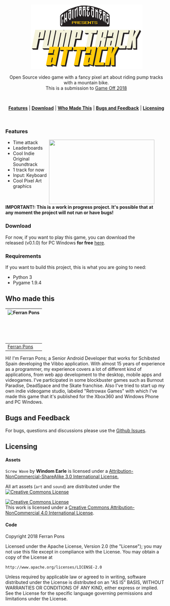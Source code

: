 <!--
  Title: Chainbreakers' Pumptrack Attack
  Description: An Open Source video game about riding pump tracks with a mountain bike 
  Author: Ferran Pons
  -->

<p align="center">
<img src="data/ccc_pumptrack_attack_title.png" width="347px" height="200px"/>
</p>

<p align="center">
Open Source video game with a fancy pixel art about riding pump tracks with a mountain bike.<br/>
This is a submission to <a href="https://itch.io/jam/game-off-2018/rate/337963">Game Off 2018</a>
</p>


<br/>
<p align="center">
<b><a href="#features">Features</a></b>
|
<b><a href="#download">Download</a></b>
|
<b><a href="#who-made-this">Who Made This</a></b>
|
<b><a href="#bugs-and-feedback">Bugs and Feedback</a></b>
|
<b><a href="#licensing">Licensing</a></b>
</p>
<br/>

### Features

<img align="right" width="0" height="328px" hspace="20"/>
<img src="https://img.itch.zone/aW1hZ2UvMzM3OTYzLzE2NzY0OTIucG5n/347x500/uPdtBi.png" width="328" height="200px" align="right" />

* Time attack
* Leaderboards
* Cool Indie Original Soundtrack
* 1 track for now
* Input: Keyboard
* Cool Pixel Art graphics
<br><br><br>


**IMPORTANT!: This is a work in progress project. It's possible that at any moment the project will not run or have bugs!**

### Download

For now, if you want to play this game, you can download the released (v0.1.0) for PC Windows **for free** [here](https://retrowax.itch.io/chainbreakers-pumptrack-attack).


### Requirements

If you want to build this project, this is what you are going to need:

* Python 3
* Pygame 1.9.4


Who made this
--------------

| <a href="https://github.com/ferranpons"><img src="https://avatars2.githubusercontent.com/u/1225463?v=3&s=460" alt="Ferran Pons" align="left" height="100" width="100" /></a>
|---
| [Ferran Pons](https://github.com/ferranpons)

Hi! I'm Ferran Pons; a Senior Android Developer that works for Schibsted Spain developing the Vibbo application. With almost 15 years of experience as a programmer, my experience covers a lot of different kind of applications, from web app development to the desktop, mobile apps and videogames. I've participated in some blockbuster games such as Burnout Paradise, DeadSpace and the Skate franchise. Also I've tried to start up my own indie videogame studio, labeled "Retrowax Games" with which I've made this game that it's published for the Xbox360 and Windows Phone and PC Windows.


Bugs and Feedback
-----------------

For bugs, questions and discussions please use the [Github Issues](https://github.com/ferranpons/ccc_pumptrack_attack/issues).


Licensing
---------

#### Assets

``Screw Wave`` by **Windom Earle** is licensed under a [Attribution-NonCommercial-ShareAlike 3.0 International License.](http://creativecommons.org/licenses/by-nc-sa/3.0/)

All art assets (``art`` and
``sound``) are distributed under the <a rel="license" href="http://creativecommons.org/licenses/by-nc/4.0/"><img alt="Creative Commons License" style="border-width:0" src="https://i.creativecommons.org/l/by-nc/4.0/80x15.png" /></a>

<a rel="license" href="http://creativecommons.org/licenses/by-nc/4.0/"><img alt="Creative Commons License" style="border-width:0" src="https://i.creativecommons.org/l/by-nc/4.0/88x31.png" /></a><br />This work is licensed under a <a rel="license" href="http://creativecommons.org/licenses/by-nc/4.0/">Creative Commons Attribution-NonCommercial 4.0 International License</a>.


#### Code

Copyright 2018 Ferran Pons

Licensed under the Apache License, Version 2.0 (the "License");
you may not use this file except in compliance with the License.
You may obtain a copy of the License at

    http://www.apache.org/licenses/LICENSE-2.0

Unless required by applicable law or agreed to in writing, software
distributed under the License is distributed on an "AS IS" BASIS,
WITHOUT WARRANTIES OR CONDITIONS OF ANY KIND, either express or implied.
See the License for the specific language governing permissions and
limitations under the License.
